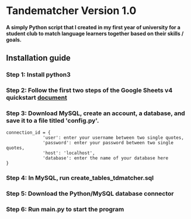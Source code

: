 # Tandematcher Version 1.0
#### A simply Python script that I created in my first year of university for a student club to match language learners together based on their skills / goals. 
## Installation guide
### Step 1: Install python3
### Step 2: Follow the first two steps of the Google Sheets v4 quickstart [document](https://developers.google.com/sheets/api/quickstart/python)
### Step 3: Download MySQL, create an account, a database, and save it to a file titled 'config.py'.
```
connection_id = {
              'user': enter your username between two single quotes,
              'password': enter your password between two single quotes,
              'host': 'localhost',
              'database': enter the name of your database here
}

```
### Step 4: In MySQL, run create_tables_tdmatcher.sql 
### Step 5: Download the Python/MySQL database connector
### Step 6: Run main.py to start the program 
